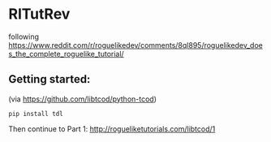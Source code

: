 # RlTutRev
following https://www.reddit.com/r/roguelikedev/comments/8ql895/roguelikedev_does_the_complete_roguelike_tutorial/


## Getting started:
(via https://github.com/libtcod/python-tcod)

```
pip install tdl
```

Then continue to Part 1: http://rogueliketutorials.com/libtcod/1
